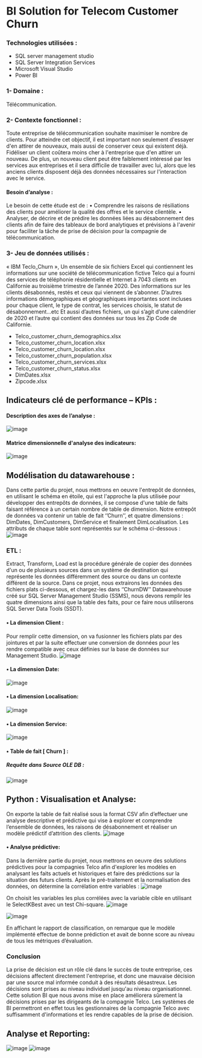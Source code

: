 # BI Solution for Telecom Customer Churn

### Technologies utilisées : 
- SQL server management studio
- SQL Server Integration Services
- Microsoft Visual Studio
- Power BI

### 1- Domaine :
Télécommunication.
### 2- Contexte fonctionnel :
Toute entreprise de télécommunication souhaite maximiser le nombre de clients. Pour atteindre cet objectif, il est important non seulement d'essayer d'en attirer de nouveaux, mais aussi de conserver ceux qui existent déjà. Fidéliser un client coûtera moins cher à l'entreprise que d'en attirer un nouveau. De plus, un nouveau client peut être faiblement intéressé par les services aux entreprises et il sera difficile de travailler avec lui, alors que les anciens clients disposent déjà des données nécessaires sur l'interaction avec le service.
#### Besoin d’analyse :
Le besoin de cette étude est de :
• Comprendre les raisons de résiliations des clients pour améliorer la qualité des offres et le service clientèle.
• Analyser, de décrire et de prédire les données liées au désabonnement des clients afin de faire des tableaux de bord analytiques et prévisions à l'avenir pour faciliter la tâche de prise de décision pour la compagnie de télécommunication.
### 3- Jeu de données utilisés :
« IBM Teclo_Churn », Un ensemble de six fichiers Excel qui contiennent les informations sur une société de télécommunication fictive Telco qui a fourni des services de téléphonie résidentielle et Internet à 7043 clients en Californie au troisième trimestre de l’année 2020. Des informations sur les clients désabonnés, restés et ceux qui viennent de s’abonner. D’autres informations démographiques et géographiques importantes sont incluses pour chaque client, le type de contrat, les services choisis, le statut de désabonnement…etc
Et aussi d’autres fichiers, un qui s’agit d’une calendrier de 2020 et l’autre qui contient des données sur tous les Zip Code de Californie.
- Telco_customer_churn_demographics.xlsx
- Telco_customer_churn_location.xlsx
- Telco_customer_churn_location.xlsx
- Telco_customer_churn_population.xlsx
- Telco_customer_churn_services.xlsx
- Telco_customer_churn_status.xlsx
- DimDates.xlsx
- Zipcode.xlsx


## Indicateurs clé de performance – KPIs :
#### Description des axes de l’analyse :
![image](https://github.com/EL-MEHDI-git/Business-intelligence-project-report/assets/66147690/1cbd8bfa-2376-439b-93cb-1c02158575a9)

#### Matrice dimensionnelle d'analyse des indicateurs:

![image](https://github.com/EL-MEHDI-git/Business-intelligence-project-report/assets/66147690/ca4c9434-0859-4654-abbc-eadac285ac18)

## Modélisation du datawarehouse :
Dans cette partie du projet, nous mettrons en oeuvre l'entrepôt de données, en utilisant le schéma en étoile, qui est l'approche la plus utilisée pour développer des entrepôts de données, il se compose d'une table de faits faisant référence à un certain nombre de table de dimension.
Notre entrepôt de données va contenir un table de fait ‘’Churn’’, et quatre dimensions :
DimDates, DimCustomers, DimService et finalement DimLocalisation.
Les attributs de chaque table sont représentés sur le schéma ci-dessous :
![image](https://github.com/EL-MEHDI-git/Business-intelligence-project-report/assets/66147690/4071f52c-bdab-43dc-b9ec-f2df6b1a61ce)

### ETL :
Extract, Transform, Load est la procédure générale de copier des données d'un ou de plusieurs sources dans un système de destination qui représente les données différemment des source ou dans un contexte différent de la source. Dans ce projet, nous extrairons les données des fichiers plats ci-dessous, et chargez-les dans ‘’ChurnDW’’ Datawarehouse créé
sur SQL Server Management Studio (SSMS), nous devons remplir les quatre dimensions ainsi que la table des faits, pour ce faire nous utiliserons SQL Server Data Tools (SSDT).
#### • La dimension Client :
Pour remplir cette dimension, on va fusionner les fichiers plats par des jointures et par la suite effectuer une conversion de données pour les rendre compatible avec ceux définies sur la base de données sur Management Studio.
![image](https://github.com/EL-MEHDI-git/Business-intelligence-project-report/assets/66147690/dcea5908-b108-4a11-93b2-a8cf7b2a4cb2)
#### • La dimension Date:
![image](https://github.com/EL-MEHDI-git/Business-intelligence-project-report/assets/66147690/60983160-60ec-4897-afec-886409b943e4)

#### • La dimension Localisation:
![image](https://github.com/EL-MEHDI-git/Business-intelligence-project-report/assets/66147690/924c1212-f6bb-411e-adf5-5de9e2db06a5)

#### • La dimension Service:
![image](https://github.com/EL-MEHDI-git/Business-intelligence-project-report/assets/66147690/725f2538-23fa-4959-b20c-5f4fe4b030b6)

#### • Table de fait [ Churn ] :
##### Requête dans Source OLE DB :
![image](https://github.com/EL-MEHDI-git/Business-intelligence-project-report/assets/66147690/0b0c2fee-05e5-4547-8761-c7c9c63fbc79)

## Python : Visualisation et Analyse:
On exporte la table de fait réalisé sous la format CSV afin d’effectuer une analyse descriptive et prédictive qui vise à explorer et comprendre l’ensemble de données, les raisons de désabonnement et réaliser un modèle prédictif d’attrition des clients.
![image](https://github.com/EL-MEHDI-git/Business-intelligence-project-report/assets/66147690/bf5d2e3b-0e87-4eba-a094-0e7b66dbaae6)

#### • Analyse prédictive:
Dans la dernière partie du projet, nous mettrons en oeuvre des solutions prédictives pour la compagnies Telco afin d'explorer les modèles en analysant les faits actuels et historiques et faire des prédictions sur la situation des futurs clients.
Après le pré-traitement et la normalisation des données, on détermine la corrélation entre variables :
![image](https://github.com/EL-MEHDI-git/Business-intelligence-project-report/assets/66147690/dabcf909-5a28-476a-b257-0ee6f012d995)

On choisit les variables les plus corrélées avec la variable cible en utilisant le SelectKBest avec un test Chi-square.
![image](https://github.com/EL-MEHDI-git/Business-intelligence-project-report/assets/66147690/1d05c76a-1dd7-4928-9d0c-e201b5d2a3f0)

![image](https://github.com/EL-MEHDI-git/Business-intelligence-project-report/assets/66147690/eb0975a7-1950-488a-bcb5-ac9905fbca47)

En affichant le rapport de classification, on remarque que le modèle implémenté effectue de bonne prédiction et avait de bonne score au niveau de tous les métriques d’évaluation.

### Conclusion
La prise de décision est un rôle clé dans le succès de toute entreprise, ces décisions affectent directement l'entreprise, et donc une mauvaise décision par une source mal informée conduit à des résultats désastreux. Les décisions sont prises au niveau individuel jusqu'au niveau organisationnel. Cette solution BI que nous avons mise en place améliorera sûrement la décisions prises par les dirigeants de la compagnie Telco. Les systèmes de BI permettront en effet tous les gestionnaires de la compagnie Telco avec suffisamment d'informations et les rendre capables de la prise de décision.


## Analyse et Reporting:
![image](https://github.com/EL-MEHDI-git/Business-intelligence-project-report/assets/66147690/48806562-8027-4ea7-bf5e-938efd68236f)
![image](https://github.com/EL-MEHDI-git/Business-intelligence-project-report/assets/66147690/549ba2ea-f42c-4f59-b5fb-fe6be0b8fc77)


